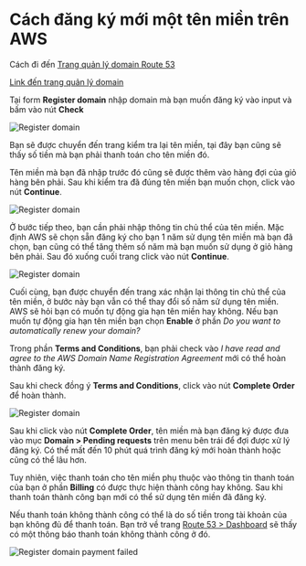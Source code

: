 # Cách đăng ký mới một tên miền trên AWS

Cách đi đến [Trang quản lý domain Route 53](./)

[Link đến trang quản lý domain](https://console.aws.amazon.com/route53/v2/home#Dashboard)

Tại form **Register domain** nhập domain mà bạn muốn đăng ký vào input và bấm vào nút **Check**

![Register domain](https://imgur.com/cMNrjeS.jpg)

Bạn sẽ được chuyển đến trang kiểm tra lại tên miền, tại đây bạn cũng sẽ thấy số tiền mà bạn phải thanh toán cho tên miền đó.

Tên miền mà bạn đã nhập trước đó cũng sẽ được thêm vào hàng đợi của giỏ hàng bên phải. Sau khi kiểm tra đã đúng tên miền bạn muốn chọn, click vào nút **Continue**.

![Register domain](https://imgur.com/bHzoMuu.jpg)

Ở bước tiếp theo, bạn cần phải nhập thông tin chủ thể của tên miền. Mặc định AWS sẽ chọn sẵn đăng ký cho bạn 1 năm sử dụng tên miền mà bạn đã chọn, bạn cũng có thể tăng thêm số năm mà bạn muốn sử dụng ở giỏ hàng bên phải. Sau đó xuống cuối trang click vào nút **Continue**.

![Register domain](https://imgur.com/bZcUx6k.jpg)

Cuối cùng, bạn được chuyển đến trang xác nhận lại thông tin chủ thể của tên miền, ở bước này bạn vẫn có thể thay đổi số năm sử dụng tên miền. AWS sẽ hỏi bạn có muốn tự động gia hạn tên miền hay không. Nếu bạn muốn tự động gia hạn tên miền bạn chọn **Enable** ở phần *Do you want to automatically renew your domain?*

Trong phần **Terms and Conditions**, bạn phải check vào *I have read and agree to the AWS Domain Name Registration Agreement* mới có thể hoàn thành đăng ký.

Sau khi check đồng ý **Terms and Conditions**, click vào nút **Complete Order** để hoàn thành.

![Register domain](https://imgur.com/nCyCodX.jpg)

Sau khi click vào nút **Complete Order**, tên miền mà bạn đăng ký được đưa vào mục **Domain > Pending requests** trên menu bên trái để đợi được xử lý đăng ký. Có thể mất đến 10 phút quá trình đăng ký mới hoàn thành hoặc cũng có thể lâu hơn. 

Tuy nhiên, việc thanh toán cho tên miền phụ thuộc vào thông tin thanh toán của bạn ở phần **Billing** có được thực hiện thành công hay không. Sau khi thanh toán thành công bạn mới có thể sử dụng tên miền đã đăng ký. 

Nếu thanh toán không thành công có thể là do số tiền trong tài khoản của bạn không đủ để thanh toán. Bạn trở về trang [Route 53 > Dashboard](https://console.aws.amazon.com/route53/v2/home#Dashboard) sẽ thấy có một thông báo thanh toán không thành công ở đó.

![Register domain payment failed](https://imgur.com/BZQlITj.jpg)